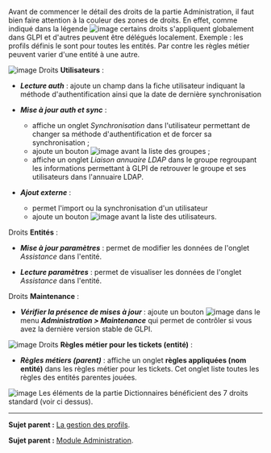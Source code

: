 Avant de commencer le détail des droits de la partie Administration, il faut bien faire attention à la couleur des zones de droits.
En effet, comme indiqué dans la légende 
![image](docs/image/legendedroits.png)
certains droits s'appliquent globalement dans GLPI et d'autres peuvent être délégués localement.
Exemple : les profils définis le sont pour toutes les entités. Par contre les règles métier peuvent varier d'une entité à une autre.

![image](docs/image/admin.png)
Droits **Utilisateurs** :

  - ***Lecture auth*** : ajoute un champ dans la fiche utilisateur indiquant la méthode d'authentification ainsi que la date de dernière synchronisation

  - ***Mise à jour auth et sync*** : 
    - affiche un onglet *Synchronisation* dans l'utilisateur permettant de changer sa méthode d'authentification et de forcer sa synchronisation ;
    - ajoute un bouton ![image](docs/image/addUserLdap.png) avant la liste des groupes ;
    - affiche un onglet *Liaison annuaire LDAP* dans le groupe regroupant les informations permettant à GLPI de retrouver le groupe et ses utilisateurs dans l'annuaire LDAP.

  - ***Ajout externe*** : 
    - permet l'import ou la synchronisation d'un utilisateur
    - ajoute un bouton ![image](docs/image/addUserLdap.png) avant la liste des utilisateurs.

Droits **Entités** :

  - ***Mise à jour paramètres*** : permet de modifier les données de l'onglet *Assistance* dans l'entité.

  - ***Lecture paramètres*** : permet de visualiser les données de l'onglet *Assistance* dans l'entité.


Droits **Maintenance** :

  - ***Vérifier la présence de mises à jour*** : ajoute un bouton ![image](docs/image/checkVersion.png) dans le menu ***Administration > Maintenance*** qui permet de contrôler si vous avez la dernière version stable de GLPI.


![image](docs/image/regles.png)
Droits **Règles métier pour les tickets (entité)** :

  - ***Règles métiers (parent)*** : affiche un onglet **règles appliquées (nom entité)** dans les règles métier pour les tickets. Cet onglet liste toutes les règles des entités parentes jouées. 

![image](docs/image/dico.png)
Les éléments de la partie Dictionnaires bénéficient des 7 droits standard (voir ci dessus).

---------
**Sujet parent :** [La gestion des profils](index.php?fr/07_Module_Administration/07_Profils/01_Profils.md "La gestion des profils").

**Sujet parent :** [Module Administration](index.php?fr/07_Module_Administration/01_Module_Administration.md "Le module Administration permet d'administrer les utilisateurs, groupes, entités, profils, règles et dictionnaires et offre des outils de maintenance de l'application").